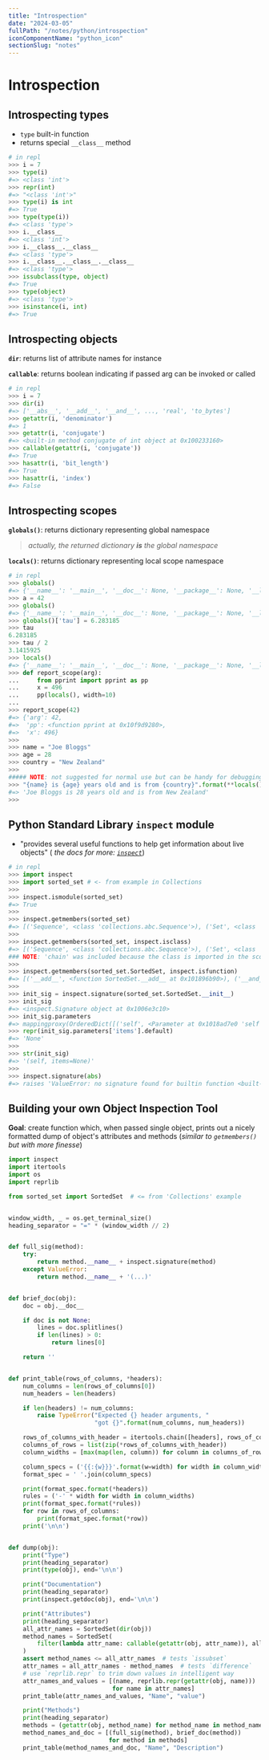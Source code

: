 ```yaml
---
title: "Introspection"
date: "2024-03-05"
fullPath: "/notes/python/introspection"
iconComponentName: "python_icon"
sectionSlug: "notes"
---
```


# Introspection

## Introspecting **types**

- `type` built-in function
- returns special `__class__` method

```python
# in repl
>>> i = 7
>>> type(i)
#=> <class 'int'>
>>> repr(int)
#=> "<class 'int'>"
>>> type(i) is int
#=> True
>>> type(type(i))
#=> <class 'type'>
>>> i.__class__
#=> <class 'int'>
>>> i.__class__.__class__
#=> <class 'type'>
>>> i.__class__.__class__.__class__
#=> <class 'type'>
>>> issubclass(type, object)
#=> True
>>> type(object)
#=> <class 'type'>
>>> isinstance(i, int)
#=> True
```

## Introspecting **objects**

**`dir`**: returns list of attribute names for instance

**`callable`**: returns boolean indicating if passed arg can be invoked or called

```python
# in repl
>>> i = 7
>>> dir(i)
#=> ['__abs__', '__add__', '__and__', ..., 'real', 'to_bytes']
>>> getattr(i, 'denominator')
#=> 1
>>> getattr(i, 'conjugate')
#=> <built-in method conjugate of int object at 0x100233160>
>>> callable(getattr(i, 'conjugate'))
#=> True
>>> hasattr(i, 'bit_length')
#=> True
>>> hasattr(i, 'index')
#=> False
```

## Introspecting **scopes**

**`globals()`**: returns dictionary representing global namespace
> _actually, the returned dictionary **is** the global namespace_

**`locals()`**: returns dictionary representing local scope namespace

```python
# in repl
>>> globals()
#=> {'__name__': '__main__', '__doc__': None, '__package__': None, '__loader__': <class '_frozen_importlib.BuiltinImporter'>, '__builtins__': <module 'builtins' (built-in)>}
>>> a = 42
>>> globals()
#=> {'__name__': '__main__', '__doc__': None, '__package__': None, '__loader__': <class '_frozen_importlib.BuiltinImporter'>, '__spec__': None, '__annotations__': {}, '__builtins__': <module 'builtins' (built-in)>, 'a': 42}
>>> globals()['tau'] = 6.283185
>>> tau
6.283185
>>> tau / 2
3.1415925
>>> locals()
#=> {'__name__': '__main__', '__doc__': None, '__package__': None, '__loader__': <class '_frozen_importlib.BuiltinImporter'>, '__spec__': None, '__annotations__': {}, '__builtins__': <module 'builtins' (built-in)>, 'a': 42, 'tau': 6.283185}
>>> def report_scope(arg):
...     from pprint import pprint as pp
...     x = 496
...     pp(locals(), width=10)
...
>>> report_scope(42)
#=> {'arg': 42,
#=>  'pp': <function pprint at 0x10f9d9280>,
#=>  'x': 496}
>>>
>>> name = "Joe Bloggs"
>>> age = 28
>>> country = "New Zealand"
>>>
##### NOTE: not suggested for normal use but can be handy for debugging
>>> "{name} is {age} years old and is from {country}".format(**locals())
#=> 'Joe Bloggs is 28 years old and is from New Zealand'
>>>
```

## Python Standard Library `inspect` module

- "provides several useful functions to help get information about live objects" (<em> the docs for more: <a href="https://docs.python.org/3/library/inspect.html" target="_blank" rel="noopener noreferrer"><code>inspect</code></a></em>)

```python
# in repl
>>> import inspect
>>> import sorted_set # <- from example in Collections
>>>
>>> inspect.ismodule(sorted_set)
#=> True
>>>
>>> inspect.getmembers(sorted_set)
#=> [('Sequence', <class 'collections.abc.Sequence'>), ('Set', <class 'collections.abc.Set'>), ('SortedSet', <class 'sorted_set.SortedSet'>), ...]
>>>
>>> inspect.getmembers(sorted_set, inspect.isclass)
#=> [('Sequence', <class 'collections.abc.Sequence'>), ('Set', <class 'collections.abc.Set'>), ('SortedSet', <class 'sorted_set.SortedSet'>), ('chain', <class 'itertools.chain'>)]
### NOTE: 'chain' was included because the class is imported in the scope of the 'sorted_set' module
>>>
>>> inspect.getmembers(sorted_set.SortedSet, inspect.isfunction)
#=> [('__add__', <function SortedSet.__add__ at 0x101896b90>), ('__and__', <function  Set.__and__ at 0x1006dc9e0>), ('__contains__', <function SortedSet.__contains__ at 0x101896560>), ('__eq__', <function SortedSet.__eq__ at 0x101896830>), ('__ge__', <function Set.__ge__ at 0x1006dc7a0>), ('__getitem__', <function SortedSet.__getitem__ at 0x101896710>), ('__gt__', <function Set.__gt__ at 0x1006dc710>), ...]
>>>
>>> init_sig = inspect.signature(sorted_set.SortedSet.__init__)
>>> init_sig
#=> <inspect.Signature object at 0x1006e3c10>
>>> init_sig.parameters
#=> mappingproxy(OrderedDict([('self', <Parameter at 0x1018ad7e0 'self'>), ('items', <Parameter at 0x1018ad838 'items'>)]))
>>> repr(init_sig.parameters['items'].default)
#=> 'None'
>>>
>>> str(init_sig)
#=> '(self, items=None)'
>>>
>>> inspect.signature(abs)
#=> raises 'ValueError: no signature found for builtin function <built-in function abs>'
```

## Building your own Object Inspection Tool

**Goal**: create function which, when passed single object, prints out a nicely formatted dump of object's attributes and methods (_similar to `getmembers()` but with more finesse_)

```python
import inspect
import itertools
import os
import reprlib

from sorted_set import SortedSet  # <= from 'Collections' example


window_width, _ = os.get_terminal_size()
heading_separator = "=" * (window_width // 2)


def full_sig(method):
    try:
        return method.__name__ + inspect.signature(method)
    except ValueError:
        return method.__name__ + '(...)'


def brief_doc(obj):
    doc = obj.__doc__

    if doc is not None:
        lines = doc.splitlines()
        if len(lines) > 0:
            return lines[0]

    return ''


def print_table(rows_of_columns, *headers):
    num_columns = len(rows_of_columns[0])
    num_headers = len(headers)

    if len(headers) != num_columns:
        raise TypeError("Expected {} header arguments, "
                        "got {}".format(num_columns, num_headers))

    rows_of_columns_with_header = itertools.chain([headers], rows_of_columns)
    columns_of_rows = list(zip(*rows_of_columns_with_header))
    column_widths = [max(map(len, column)) for column in columns_of_rows]

    column_specs = ('{{:{w}}}'.format(w=width) for width in column_widths)
    format_spec = ' '.join(column_specs)

    print(format_spec.format(*headers))
    rules = ('-' * width for width in column_widths)
    print(format_spec.format(*rules))
    for row in rows_of_columns:
        print(format_spec.format(*row))
    print('\n\n')


def dump(obj):
    print("Type")
    print(heading_separator)
    print(type(obj), end='\n\n')

    print("Documentation")
    print(heading_separator)
    print(inspect.getdoc(obj), end='\n\n')

    print("Attributes")
    print(heading_separator)
    all_attr_names = SortedSet(dir(obj))
    method_names = SortedSet(
        filter(lambda attr_name: callable(getattr(obj, attr_name)), all_attr_names)
    )
    assert method_names <= all_attr_names  # tests `issubset`
    attr_names = all_attr_names - method_names  # tests `difference`
    # use `reprlib.repr` to trim down values in intelligent way
    attr_names_and_values = [(name, reprlib.repr(getattr(obj, name)))
                             for name in attr_names]
    print_table(attr_names_and_values, "Name", "value")

    print("Methods")
    print(heading_separator)
    methods = (getattr(obj, method_name) for method_name in method_names)
    method_names_and_doc = [(full_sig(method), brief_doc(method))
                            for method in methods]
    print_table(method_names_and_doc, "Name", "Description")

```

